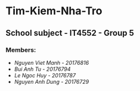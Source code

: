 # Tim-Kiem-Nha-Tro
## School subject - IT4552 - Group 5
### Members:
- *Nguyen Viet Manh - 20176816*
- *Bui Anh Tu - 20176794*
- *Le Ngoc Huy - 20176787*
- *Nguyen Anh Dung - 20176729*
